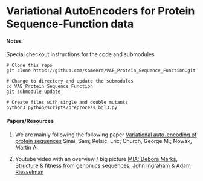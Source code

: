 # Variational AutoEncoders for Protein Sequence-Function data

#### Notes

Special checkout instructions for the code and submodules

```shell
# Clone this repo
git clone https://github.com/sameerd/VAE_Protein_Sequence_Function.git

# Change to directory and update the submodules
cd VAE_Protein_Sequence_Function
git submodule update

# Create files with single and double mutants
python3 python/scripts/preprocess_bgl3.py
```


#### Papers/Resources
1. We are mainly following the following paper
[Variational auto-encoding of protein sequences](https://arxiv.org/abs/1712.03346)
Sinai, Sam; Kelsic, Eric; Church, George M.; Nowak, Martin A.

1. Youtube video with an overview / big picture 
[MIA: Debora Marks, Structure & fitness from genomics sequences; John Ingraham & Adam Riesselman](https://youtu.be/97q2wtoquQk)


